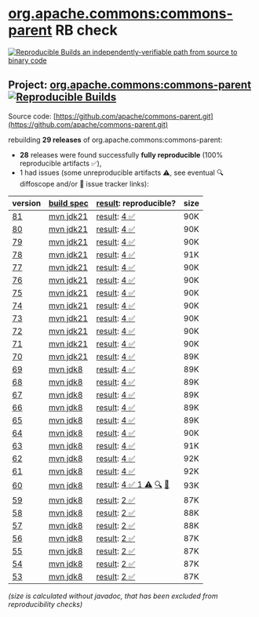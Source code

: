[org.apache.commons:commons-parent](https://central.sonatype.com/artifact/org.apache.commons/commons-parent/versions) RB check
=======

[![Reproducible Builds](https://reproducible-builds.org/images/logos/rb.svg) an independently-verifiable path from source to binary code](https://reproducible-builds.org/)

## Project: [org.apache.commons:commons-parent](https://central.sonatype.com/artifact/org.apache.commons/commons-parent/versions) [![Reproducible Builds](https://img.shields.io/endpoint?url=https://raw.githubusercontent.com/jvm-repo-rebuild/reproducible-central/master/content/org/apache/commons/parent/badge.json)](https://github.com/jvm-repo-rebuild/reproducible-central/blob/master/content/org/apache/commons/parent/README.md)

Source code: [https://github.com/apache/commons-parent.git](https://github.com/apache/commons-parent.git)

rebuilding **29 releases** of org.apache.commons:commons-parent:
- **28** releases were found successfully **fully reproducible** (100% reproducible artifacts :white_check_mark:),
- 1 had issues (some unreproducible artifacts :warning:, see eventual :mag: diffoscope and/or :memo: issue tracker links):

| version | [build spec](/BUILDSPEC.md) | [result](https://reproducible-builds.org/docs/jvm/): reproducible? | size |
| -- | --------- | ------ | -- |
| [81](https://central.sonatype.com/artifact/org.apache.commons/commons-parent/81/pom) | [mvn jdk21](commons-parent-81.buildspec) | [result](commons-parent-81.buildinfo): [4 :white_check_mark: ](commons-parent-81.buildcompare) | 90K |
| [80](https://central.sonatype.com/artifact/org.apache.commons/commons-parent/80/pom) | [mvn jdk21](commons-parent-80.buildspec) | [result](commons-parent-80.buildinfo): [4 :white_check_mark: ](commons-parent-80.buildcompare) | 90K |
| [79](https://central.sonatype.com/artifact/org.apache.commons/commons-parent/79/pom) | [mvn jdk21](commons-parent-79.buildspec) | [result](commons-parent-79.buildinfo): [4 :white_check_mark: ](commons-parent-79.buildcompare) | 90K |
| [78](https://central.sonatype.com/artifact/org.apache.commons/commons-parent/78/pom) | [mvn jdk21](commons-parent-78.buildspec) | [result](commons-parent-78.buildinfo): [4 :white_check_mark: ](commons-parent-78.buildcompare) | 91K |
| [77](https://central.sonatype.com/artifact/org.apache.commons/commons-parent/77/pom) | [mvn jdk21](commons-parent-77.buildspec) | [result](commons-parent-77.buildinfo): [4 :white_check_mark: ](commons-parent-77.buildcompare) | 90K |
| [76](https://central.sonatype.com/artifact/org.apache.commons/commons-parent/76/pom) | [mvn jdk21](commons-parent-76.buildspec) | [result](commons-parent-76.buildinfo): [4 :white_check_mark: ](commons-parent-76.buildcompare) | 90K |
| [75](https://central.sonatype.com/artifact/org.apache.commons/commons-parent/75/pom) | [mvn jdk21](commons-parent-75.buildspec) | [result](commons-parent-75.buildinfo): [4 :white_check_mark: ](commons-parent-75.buildcompare) | 90K |
| [74](https://central.sonatype.com/artifact/org.apache.commons/commons-parent/74/pom) | [mvn jdk21](commons-parent-74.buildspec) | [result](commons-parent-74.buildinfo): [4 :white_check_mark: ](commons-parent-74.buildcompare) | 90K |
| [73](https://central.sonatype.com/artifact/org.apache.commons/commons-parent/73/pom) | [mvn jdk21](commons-parent-73.buildspec) | [result](commons-parent-73.buildinfo): [4 :white_check_mark: ](commons-parent-73.buildcompare) | 90K |
| [72](https://central.sonatype.com/artifact/org.apache.commons/commons-parent/72/pom) | [mvn jdk21](commons-parent-72.buildspec) | [result](commons-parent-72.buildinfo): [4 :white_check_mark: ](commons-parent-72.buildcompare) | 90K |
| [71](https://central.sonatype.com/artifact/org.apache.commons/commons-parent/71/pom) | [mvn jdk21](commons-parent-71.buildspec) | [result](commons-parent-71.buildinfo): [4 :white_check_mark: ](commons-parent-71.buildcompare) | 90K |
| [70](https://central.sonatype.com/artifact/org.apache.commons/commons-parent/70/pom) | [mvn jdk21](commons-parent-70.buildspec) | [result](commons-parent-70.buildinfo): [4 :white_check_mark: ](commons-parent-70.buildcompare) | 89K |
| [69](https://central.sonatype.com/artifact/org.apache.commons/commons-parent/69/pom) | [mvn jdk8](commons-parent-69.buildspec) | [result](commons-parent-69.buildinfo): [4 :white_check_mark: ](commons-parent-69.buildcompare) | 89K |
| [68](https://central.sonatype.com/artifact/org.apache.commons/commons-parent/68/pom) | [mvn jdk8](commons-parent-68.buildspec) | [result](commons-parent-68.buildinfo): [4 :white_check_mark: ](commons-parent-68.buildcompare) | 89K |
| [67](https://central.sonatype.com/artifact/org.apache.commons/commons-parent/67/pom) | [mvn jdk8](commons-parent-67.buildspec) | [result](commons-parent-67.buildinfo): [4 :white_check_mark: ](commons-parent-67.buildcompare) | 89K |
| [66](https://central.sonatype.com/artifact/org.apache.commons/commons-parent/66/pom) | [mvn jdk8](commons-parent-66.buildspec) | [result](commons-parent-66.buildinfo): [4 :white_check_mark: ](commons-parent-66.buildcompare) | 89K |
| [65](https://central.sonatype.com/artifact/org.apache.commons/commons-parent/65/pom) | [mvn jdk8](commons-parent-65.buildspec) | [result](commons-parent-65.buildinfo): [4 :white_check_mark: ](commons-parent-65.buildcompare) | 89K |
| [64](https://central.sonatype.com/artifact/org.apache.commons/commons-parent/64/pom) | [mvn jdk8](commons-parent-64.buildspec) | [result](commons-parent-64.buildinfo): [4 :white_check_mark: ](commons-parent-64.buildcompare) | 90K |
| [63](https://central.sonatype.com/artifact/org.apache.commons/commons-parent/63/pom) | [mvn jdk8](commons-parent-63.buildspec) | [result](commons-parent-63.buildinfo): [4 :white_check_mark: ](commons-parent-63.buildcompare) | 91K |
| [62](https://central.sonatype.com/artifact/org.apache.commons/commons-parent/62/pom) | [mvn jdk8](commons-parent-62.buildspec) | [result](commons-parent-62.buildinfo): [4 :white_check_mark: ](commons-parent-62.buildcompare) | 92K |
| [61](https://central.sonatype.com/artifact/org.apache.commons/commons-parent/61/pom) | [mvn jdk8](commons-parent-61.buildspec) | [result](commons-parent-61.buildinfo): [4 :white_check_mark: ](commons-parent-61.buildcompare) | 92K |
| [60](https://central.sonatype.com/artifact/org.apache.commons/commons-parent/60/pom) | [mvn jdk8](commons-parent-60.buildspec) | [result](commons-parent-60.buildinfo): [4 :white_check_mark:  1 :warning:](commons-parent-60.buildcompare) [:mag:](commons-parent-60.diffoscope) [:memo:](https://github.com/spdx/spdx-maven-plugin/issues/126) | 93K |
| [59](https://central.sonatype.com/artifact/org.apache.commons/commons-parent/59/pom) | [mvn jdk8](commons-parent-59.buildspec) | [result](commons-parent-59.buildinfo): [2 :white_check_mark: ](commons-parent-59.buildcompare) | 87K |
| [58](https://central.sonatype.com/artifact/org.apache.commons/commons-parent/58/pom) | [mvn jdk8](commons-parent-58.buildspec) | [result](commons-parent-58.buildinfo): [2 :white_check_mark: ](commons-parent-58.buildcompare) | 88K |
| [57](https://central.sonatype.com/artifact/org.apache.commons/commons-parent/57/pom) | [mvn jdk8](commons-parent-57.buildspec) | [result](commons-parent-57.buildinfo): [2 :white_check_mark: ](commons-parent-57.buildcompare) | 88K |
| [56](https://central.sonatype.com/artifact/org.apache.commons/commons-parent/56/pom) | [mvn jdk8](commons-parent-56.buildspec) | [result](commons-parent-56.buildinfo): [2 :white_check_mark: ](commons-parent-56.buildcompare) | 87K |
| [55](https://central.sonatype.com/artifact/org.apache.commons/commons-parent/55/pom) | [mvn jdk8](commons-parent-55.buildspec) | [result](commons-parent-55.buildinfo): [2 :white_check_mark: ](commons-parent-55.buildcompare) | 87K |
| [54](https://central.sonatype.com/artifact/org.apache.commons/commons-parent/54/pom) | [mvn jdk8](commons-parent-54.buildspec) | [result](commons-parent-54.buildinfo): [2 :white_check_mark: ](commons-parent-54.buildcompare) | 87K |
| [53](https://central.sonatype.com/artifact/org.apache.commons/commons-parent/53/pom) | [mvn jdk8](commons-parent-53.buildspec) | [result](commons-parent-53.buildinfo): [2 :white_check_mark: ](commons-parent-53.buildcompare) | 87K |

<i>(size is calculated without javadoc, that has been excluded from reproducibility checks)</i>

